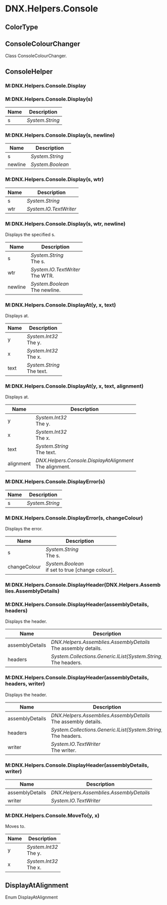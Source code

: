 
# DNX.Helpers.Console


## ColorType




## ConsoleColourChanger

Class ConsoleColourChanger.


## ConsoleHelper




### M:DNX.Helpers.Console.Display




### M:DNX.Helpers.Console.Display(s)



| Name | Description |
| ---- | ----------- |
| s | *System.String*<br> |

### M:DNX.Helpers.Console.Display(s, newline)



| Name | Description |
| ---- | ----------- |
| s | *System.String*<br> |
| newline | *System.Boolean*<br> |

### M:DNX.Helpers.Console.Display(s, wtr)



| Name | Description |
| ---- | ----------- |
| s | *System.String*<br> |
| wtr | *System.IO.TextWriter*<br> |

### M:DNX.Helpers.Console.Display(s, wtr, newline)

Displays the specified s.

| Name | Description |
| ---- | ----------- |
| s | *System.String*<br>The s. |
| wtr | *System.IO.TextWriter*<br>The WTR. |
| newline | *System.Boolean*<br>The newline. |

### M:DNX.Helpers.Console.DisplayAt(y, x, text)

Displays at.

| Name | Description |
| ---- | ----------- |
| y | *System.Int32*<br>The y. |
| x | *System.Int32*<br>The x. |
| text | *System.String*<br>The text. |

### M:DNX.Helpers.Console.DisplayAt(y, x, text, alignment)

Displays at.

| Name | Description |
| ---- | ----------- |
| y | *System.Int32*<br>The y. |
| x | *System.Int32*<br>The x. |
| text | *System.String*<br>The text. |
| alignment | *DNX.Helpers.Console.DisplayAtAlignment*<br>The alignment. |

### M:DNX.Helpers.Console.DisplayError(s)



| Name | Description |
| ---- | ----------- |
| s | *System.String*<br> |

### M:DNX.Helpers.Console.DisplayError(s, changeColour)

Displays the error.

| Name | Description |
| ---- | ----------- |
| s | *System.String*<br>The s. |
| changeColour | *System.Boolean*<br>if set to true [change colour]. |

### M:DNX.Helpers.Console.DisplayHeader(DNX.Helpers.Assemblies.AssemblyDetails)




### M:DNX.Helpers.Console.DisplayHeader(assemblyDetails, headers)

Displays the header.

| Name | Description |
| ---- | ----------- |
| assemblyDetails | *DNX.Helpers.Assemblies.AssemblyDetails*<br>The assembly details. |
| headers | *System.Collections.Generic.IList{System.String}*<br>The headers. |

### M:DNX.Helpers.Console.DisplayHeader(assemblyDetails, headers, writer)

Displays the header.

| Name | Description |
| ---- | ----------- |
| assemblyDetails | *DNX.Helpers.Assemblies.AssemblyDetails*<br>The assembly details. |
| headers | *System.Collections.Generic.IList{System.String}*<br>The headers. |
| writer | *System.IO.TextWriter*<br>The writer. |

### M:DNX.Helpers.Console.DisplayHeader(assemblyDetails, writer)



| Name | Description |
| ---- | ----------- |
| assemblyDetails | *DNX.Helpers.Assemblies.AssemblyDetails*<br> |
| writer | *System.IO.TextWriter*<br> |

### M:DNX.Helpers.Console.MoveTo(y, x)

Moves to.

| Name | Description |
| ---- | ----------- |
| y | *System.Int32*<br>The y. |
| x | *System.Int32*<br>The x. |

## DisplayAtAlignment

Enum DisplayAtAlignment


